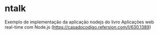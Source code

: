 # ntalk
Exemplo de implementação da aplicação nodejs do livro Aplicações web real-time com Node.js (https://casadocodigo.refersion.com/l/630.1389)